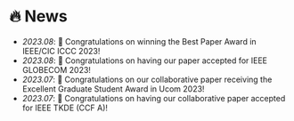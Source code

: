 # 🔥 News
- *2023.08*: 🎉 Congratulations on winning the Best Paper Award in IEEE/CIC ICCC 2023!
- *2023.08*: 🎉 Congratulations on having our paper accepted for IEEE GLOBECOM 2023! 
- *2023.07*: 🎉 Congratulations on our collaborative paper receiving the Excellent Graduate Student Award in Ucom 2023!
- *2023.07*: 🎉 Congratulations on having our collaborative paper accepted for IEEE TKDE (CCF A)! 
